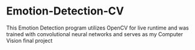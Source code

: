 # Emotion-Detection-CV
This Emotion Detection program utilizes OpenCV for live runtime and was trained with convolutional neural networks and serves as my Computer Vision final project
